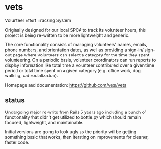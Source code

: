vets
====

Volunteer Effort Tracking System

Originally designed for our local SPCA to track its volunteer hours,
this project is being re-written to be more lightweight and generic.

The core functionality consists of managing volunteers' names, emails,
phone numbers, and orientation dates, as well as providing a sign-in/
sign-out page where volunteers can select a category for the time
they spent volunteering. On a periodic basis, volunteer coordinators
can run reports to display information like total time a volunteer
contributed over a given time period or total time spent on a given
category (e.g. office work, dog walking, cat socialization).

Homepage and documentation: https://github.com/vets/vets

status
------
Undergoing major re-write from Rails 5 years ago including
a bunch of functionality that didn't get utilized to bottle.py
which should remain focused, lightweight, and maintainable.

Initial versions are going to look ugly as the priority will
be getting something basic that works, then iterating on
improvements for cleaner, faster code.

